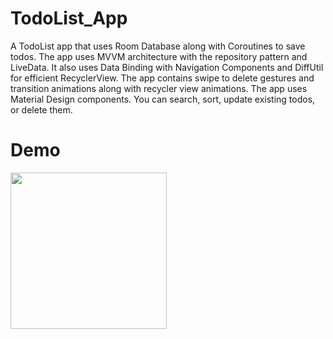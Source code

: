 # TodoList_App
A TodoList app that uses Room Database along with Coroutines to save todos. The app uses MVVM architecture with the repository pattern and LiveData. It also uses Data Binding with Navigation Components and DiffUtil for efficient RecyclerView. The app contains swipe to delete gestures and transition animations along with recycler view animations. The app uses Material Design components. You can search, sort, update existing todos, or delete them.

# Demo

 <img src="app/demo/demo_gif.gif" width="250"/>
